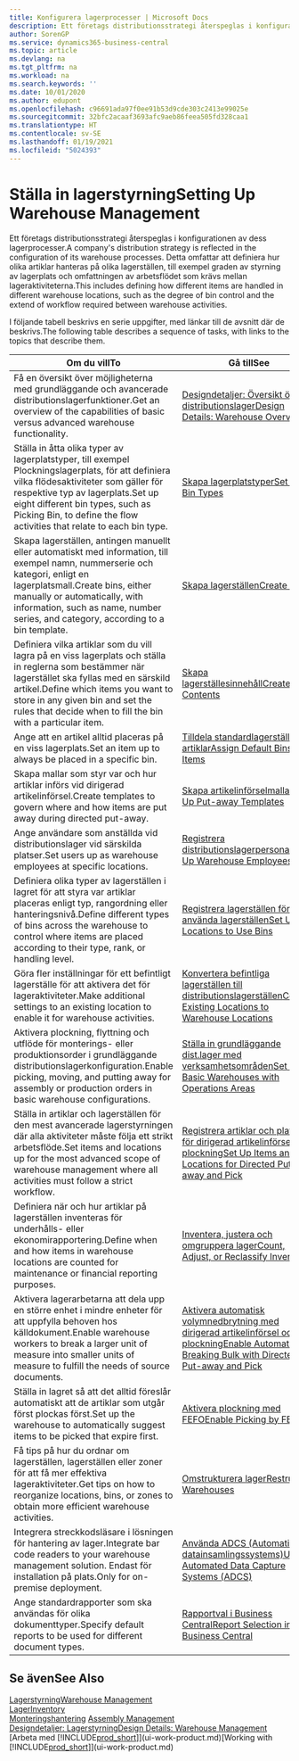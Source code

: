 ```yaml
---
title: Konfigurera lagerprocesser | Microsoft Docs
description: Ett företags distributionsstrategi återspeglas i konfigurationen av dess lagerprocesser. Detta omfattar att definiera hur olika artiklar hanteras på olika lagerställen, till exempel graden av styrning av lagerplats och omfattningen av arbetsflödet som krävs mellan lageraktiviteterna.
author: SorenGP
ms.service: dynamics365-business-central
ms.topic: article
ms.devlang: na
ms.tgt_pltfrm: na
ms.workload: na
ms.search.keywords: ''
ms.date: 10/01/2020
ms.author: edupont
ms.openlocfilehash: c96691ada97f0ee91b53d9cde303c2413e99025e
ms.sourcegitcommit: 32bfc2acaaf3693afc9aeb86feea505fd328caa1
ms.translationtype: HT
ms.contentlocale: sv-SE
ms.lasthandoff: 01/19/2021
ms.locfileid: "5024393"
---
```

# <a name="setting-up-warehouse-management"></a><span data-ttu-id="18938-104">Ställa in lagerstyrning</span><span class="sxs-lookup"><span data-stu-id="18938-104">Setting Up Warehouse Management</span></span>
<span data-ttu-id="18938-105">Ett företags distributionsstrategi återspeglas i konfigurationen av dess lagerprocesser.</span><span class="sxs-lookup"><span data-stu-id="18938-105">A company's distribution strategy is reflected in the configuration of its warehouse processes.</span></span> <span data-ttu-id="18938-106">Detta omfattar att definiera hur olika artiklar hanteras på olika lagerställen, till exempel graden av styrning av lagerplats och omfattningen av arbetsflödet som krävs mellan lageraktiviteterna.</span><span class="sxs-lookup"><span data-stu-id="18938-106">This includes defining how different items are handled in different warehouse locations, such as the degree of bin control and the extend of workflow required between warehouse activities.</span></span>  

 <span data-ttu-id="18938-107">I följande tabell beskrivs en serie uppgifter, med länkar till de avsnitt där de beskrivs.</span><span class="sxs-lookup"><span data-stu-id="18938-107">The following table describes a sequence of tasks, with links to the topics that describe them.</span></span>   

|<span data-ttu-id="18938-108">**Om du vill**</span><span class="sxs-lookup"><span data-stu-id="18938-108">**To**</span></span>|<span data-ttu-id="18938-109">**Gå till**</span><span class="sxs-lookup"><span data-stu-id="18938-109">**See**</span></span>|  
|------------|-------------|  
|<span data-ttu-id="18938-110">Få en översikt över möjligheterna med grundläggande och avancerade distributionslagerfunktioner.</span><span class="sxs-lookup"><span data-stu-id="18938-110">Get an overview of the capabilities of basic versus advanced warehouse functionality.</span></span>|[<span data-ttu-id="18938-111">Designdetaljer: Översikt över distributionslager</span><span class="sxs-lookup"><span data-stu-id="18938-111">Design Details: Warehouse Overview</span></span>](design-details-warehouse-overview.md)|  
|<span data-ttu-id="18938-112">Ställa in åtta olika typer av lagerplatstyper, till exempel Plockningslagerplats, för att definiera vilka flödesaktiviteter som gäller för respektive typ av lagerplats.</span><span class="sxs-lookup"><span data-stu-id="18938-112">Set up eight different bin types, such as Picking Bin, to define the flow activities that relate to each bin type.</span></span>|[<span data-ttu-id="18938-113">Skapa lagerplatstyper</span><span class="sxs-lookup"><span data-stu-id="18938-113">Set Up Bin Types</span></span>](warehouse-how-to-set-up-bin-types.md)|  
|<span data-ttu-id="18938-114">Skapa lagerställen, antingen manuellt eller automatiskt med information, till exempel namn, nummerserie och kategori, enligt en lagerplatsmall.</span><span class="sxs-lookup"><span data-stu-id="18938-114">Create bins, either manually or automatically, with information, such as name, number series, and category, according to a bin template.</span></span>|[<span data-ttu-id="18938-115">Skapa lagerställen</span><span class="sxs-lookup"><span data-stu-id="18938-115">Create Bins</span></span>](warehouse-how-to-create-individual-bins.md)|  
|<span data-ttu-id="18938-116">Definiera vilka artiklar som du vill lagra på en viss lagerplats och ställa in reglerna som bestämmer när lagerstället ska fyllas med en särskild artikel.</span><span class="sxs-lookup"><span data-stu-id="18938-116">Define which items you want to store in any given bin and set the rules that decide when to fill the bin with a particular item.</span></span>|[<span data-ttu-id="18938-117">Skapa lagerställesinnehåll</span><span class="sxs-lookup"><span data-stu-id="18938-117">Create Bin Contents</span></span>](warehouse-how-to-set-up-bin-contents.md)|  
|<span data-ttu-id="18938-118">Ange att en artikel alltid placeras på en viss lagerplats.</span><span class="sxs-lookup"><span data-stu-id="18938-118">Set an item up to always be placed in a specific bin.</span></span>|[<span data-ttu-id="18938-119">Tilldela standardlagerställen till artiklar</span><span class="sxs-lookup"><span data-stu-id="18938-119">Assign Default Bins to Items</span></span>](warehouse-how-to-assign-default-bins-to-items.md)|
|<span data-ttu-id="18938-120">Skapa mallar som styr var och hur artiklar införs vid dirigerad artikelinförsel.</span><span class="sxs-lookup"><span data-stu-id="18938-120">Create templates to govern where and how items are put away during directed put-away.</span></span>|[<span data-ttu-id="18938-121">Skapa artikelinförselmallar</span><span class="sxs-lookup"><span data-stu-id="18938-121">Set Up Put-away Templates</span></span>](warehouse-how-to-set-up-put-away-templates.md)|
|<span data-ttu-id="18938-122">Ange användare som anställda vid distributionslager vid särskilda platser.</span><span class="sxs-lookup"><span data-stu-id="18938-122">Set users up as warehouse employees at specific locations.</span></span>|[<span data-ttu-id="18938-123">Registrera distributionslagerpersonal</span><span class="sxs-lookup"><span data-stu-id="18938-123">Set Up Warehouse Employees</span></span>](warehouse-how-to-set-up-warehouse-employees.md)|
|<span data-ttu-id="18938-124">Definiera olika typer av lagerställen i lagret för att styra var artiklar placeras enligt typ, rangordning eller hanteringsnivå.</span><span class="sxs-lookup"><span data-stu-id="18938-124">Define different types of bins across the warehouse to control where items are placed according to their type, rank, or handling level.</span></span>|[<span data-ttu-id="18938-125">Registrera lagerställen för att använda lagerställen</span><span class="sxs-lookup"><span data-stu-id="18938-125">Set Up Locations to Use Bins</span></span>](warehouse-how-to-set-up-locations-to-use-bins.md)|
|<span data-ttu-id="18938-126">Göra fler inställningar för ett befintligt lagerställe för att aktivera det för lageraktiviteter.</span><span class="sxs-lookup"><span data-stu-id="18938-126">Make additional settings to an existing location to enable it for warehouse activities.</span></span>|[<span data-ttu-id="18938-127">Konvertera befintliga lagerställen till distributionslagerställen</span><span class="sxs-lookup"><span data-stu-id="18938-127">Convert Existing Locations to Warehouse Locations</span></span>](warehouse-how-to-convert-existing-locations-to-warehouse-locations.md)|
|<span data-ttu-id="18938-128">Aktivera plockning, flyttning och utflöde för monterings- eller produktionsorder i grundläggande distributionslagerkonfiguration.</span><span class="sxs-lookup"><span data-stu-id="18938-128">Enable picking, moving, and putting away for assembly or production orders in basic warehouse configurations.</span></span>|[<span data-ttu-id="18938-129">Ställa in grundläggande dist.lager med verksamhetsområden</span><span class="sxs-lookup"><span data-stu-id="18938-129">Set Up Basic Warehouses with Operations Areas</span></span>](warehouse-how-to-set-up-basic-warehouses-with-operations-areas.md)|  
|<span data-ttu-id="18938-130">Ställa in artiklar och lagerställen för den mest avancerade lagerstyrningen där alla aktiviteter måste följa ett strikt arbetsflöde.</span><span class="sxs-lookup"><span data-stu-id="18938-130">Set items and locations up for the most advanced scope of warehouse management where all activities must follow a strict workflow.</span></span>|[<span data-ttu-id="18938-131">Registrera artiklar och platser för dirigerad artikelinförsel och plockning</span><span class="sxs-lookup"><span data-stu-id="18938-131">Set Up Items and Locations for Directed Put-away and Pick</span></span>](warehouse-how-to-set-up-items-for-directed-put-away-and-pick.md)|  
|<span data-ttu-id="18938-132">Definiera när och hur artiklar på lagerställen inventeras för underhålls- eller ekonomirapportering.</span><span class="sxs-lookup"><span data-stu-id="18938-132">Define when and how items in warehouse locations are counted for maintenance or financial reporting purposes.</span></span>|[<span data-ttu-id="18938-133">Inventera, justera och omgruppera lager</span><span class="sxs-lookup"><span data-stu-id="18938-133">Count, Adjust, or Reclassify Inventory</span></span>](inventory-how-count-adjust-reclassify.md)|
|<span data-ttu-id="18938-134">Aktivera lagerarbetarna att dela upp en större enhet i mindre enheter för att uppfylla behoven hos källdokument.</span><span class="sxs-lookup"><span data-stu-id="18938-134">Enable warehouse workers to break a larger unit of measure into smaller units of measure to fulfill the needs of source documents.</span></span>|[<span data-ttu-id="18938-135">Aktivera automatisk volymnedbrytning med dirigerad artikelinförsel och plockning</span><span class="sxs-lookup"><span data-stu-id="18938-135">Enable Automatic Breaking Bulk with Directed Put-away and Pick</span></span>](warehouse-enable-automatic-breaking-bulk-with-directed-put-away-and-pick.md)|  
|<span data-ttu-id="18938-136">Ställa in lagret så att det alltid föreslår automatiskt att de artiklar som utgår först plockas först.</span><span class="sxs-lookup"><span data-stu-id="18938-136">Set up the warehouse to automatically suggest items to be picked that expire first.</span></span>|[<span data-ttu-id="18938-137">Aktivera plockning med FEFO</span><span class="sxs-lookup"><span data-stu-id="18938-137">Enable Picking by FEFO</span></span>](warehouse-picking-by-fefo.md)|
|<span data-ttu-id="18938-138">Få tips på hur du ordnar om lagerställen, lagerställen eller zoner för att få mer effektiva lageraktiviteter.</span><span class="sxs-lookup"><span data-stu-id="18938-138">Get tips on how to reorganize locations, bins, or zones to obtain more efficient warehouse activities.</span></span>|[<span data-ttu-id="18938-139">Omstrukturera lager</span><span class="sxs-lookup"><span data-stu-id="18938-139">Restructure Warehouses</span></span>](warehouse-how-to-restructure-warehouses.md)|
|<span data-ttu-id="18938-140">Integrera streckkodsläsare i lösningen för hantering av lager.</span><span class="sxs-lookup"><span data-stu-id="18938-140">Integrate bar code readers to your warehouse management solution.</span></span> <span data-ttu-id="18938-141">Endast för installation på plats.</span><span class="sxs-lookup"><span data-stu-id="18938-141">Only for on-premise deployment.</span></span>|[<span data-ttu-id="18938-142">Använda ADCS (Automatiskt datainsamlingssystems)</span><span class="sxs-lookup"><span data-stu-id="18938-142">Use Automated Data Capture Systems (ADCS)</span></span>](warehouse-use-automated-data-capture-systems-adcs.md)|
|<span data-ttu-id="18938-143">Ange standardrapporter som ska användas för olika dokumenttyper.</span><span class="sxs-lookup"><span data-stu-id="18938-143">Specify default reports to be used for different document types.</span></span>|[<span data-ttu-id="18938-144">Rapportval i Business Central</span><span class="sxs-lookup"><span data-stu-id="18938-144">Report Selection in Business Central</span></span>](across-report-selections.md)|

## <a name="see-also"></a><span data-ttu-id="18938-145">Se även</span><span class="sxs-lookup"><span data-stu-id="18938-145">See Also</span></span>  
[<span data-ttu-id="18938-146">Lagerstyrning</span><span class="sxs-lookup"><span data-stu-id="18938-146">Warehouse Management</span></span>](warehouse-manage-warehouse.md)  
[<span data-ttu-id="18938-147">Lager</span><span class="sxs-lookup"><span data-stu-id="18938-147">Inventory</span></span>](inventory-manage-inventory.md)  
<span data-ttu-id="18938-148">[Monteringshantering](assembly-assemble-items.md)  </span><span class="sxs-lookup"><span data-stu-id="18938-148">[Assembly Management](assembly-assemble-items.md)  </span></span>  
[<span data-ttu-id="18938-149">Designdetaljer: Lagerstyrning</span><span class="sxs-lookup"><span data-stu-id="18938-149">Design Details: Warehouse Management</span></span>](design-details-warehouse-management.md)  
<span data-ttu-id="18938-150">[Arbeta med [!INCLUDE[prod_short](includes/prod_short.md)]](ui-work-product.md)</span><span class="sxs-lookup"><span data-stu-id="18938-150">[Working with [!INCLUDE[prod_short](includes/prod_short.md)]](ui-work-product.md)</span></span>
